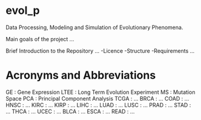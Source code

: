 # evol_p
Data Processing, Modeling and Simulation of Evolutionary Phenomena.

Main goals of the project ...

Brief Introduction to the Repository ...
-Licence
-Structure
-Requirements
...

# Acronyms and Abbreviations
GE   : Gene Expression
LTEE : Long Term Evolution Experiment
MS   : Mutation Space
PCA  : Principal Component Analysis
TCGA : ...
BRCA : ...
COAD : ...
HNSC : ...
KIRC : ...
KIRP : ...
LIHC : ...
LUAD : ...
LUSC : ...
PRAD : ...
STAD : ...
THCA : ...
UCEC : ...
BLCA : ...
ESCA : ...
READ : ...
